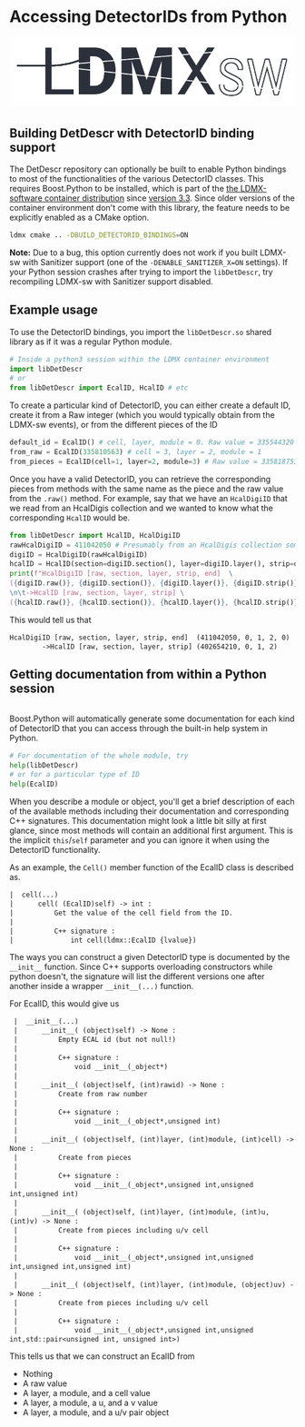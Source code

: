 # Accessing DetectorIDs from Python 

<p align="center">
    <img src="https://github.com/LDMX-Software/ldmx-software.github.io/blob/trunk/img/ldmx_logo_dark.png" width="500">
</p>

## Building DetDescr with DetectorID binding support 
The DetDescr repository can optionally be built to enable Python bindings to most of the functionalities of the various DetectorID classes. This requires Boost.Python to be installed, which is part of the [the LDMX-software container distribution](https://github.com/LDMX-Software/docker) since [version 3.3](https://github.com/LDMX-Software/docker/releases/tag/v3.3). Since older versions of the container environment don't come with this library, the feature needs to be explicitly enabled as a CMake option. 

``` sh
ldmx cmake .. -DBUILD_DETECTORID_BINDINGS=ON
```

**Note:** Due to a bug, this option currently does not work if you built LDMX-sw with Sanitizer support (one of the `-DENABLE_SANITIZER_X=ON` settings). If your Python session crashes after trying to import the `libDetDescr`, try recompiling LDMX-sw with Sanitizer support disabled.

## Example usage 

To use the DetectorID bindings, you import the `libDetDescr.so` shared library as if it was a regular Python module. 
``` python
# Inside a python3 session within the LDMX container environment 
import libDetDescr 
# or 
from libDetDescr import EcalID, HcalID # etc 
```

To create a particular kind of DetectorID, you can either create a default ID, create it from a Raw integer (which you would typically obtain from the LDMX-sw events), or from the different pieces of the ID

``` python
default_id = EcalID() # cell, layer, module = 0. Raw value = 335544320
from_raw = EcalID(335810563) # cell = 3, layer = 2, module = 1
from_pieces = EcalID(cell=1, layer=2, module=3) # Raw value = 335818753
```

Once you have a valid DetectorID, you can retrieve the corresponding pieces from methods with the same name as the piece and the raw value from the `.raw()` method. For example, say that we have an `HcalDigiID` that we read from an HcalDigis collection and we wanted to know what the corresponding `HcalID` would be. 

``` python
from libDetDescr import HcalID, HcalDigiID
rawHcalDigiID = 411042050 # Presumably from an HcalDigis collection somewhere
digiID = HcalDigiID(rawHcalDigiID) 
hcalID = HcalID(section=digiID.section(), layer=digiID.layer(), strip=digiID.strip())
print(f"HcalDigiID [raw, section, layer, strip, end]  \
({digiID.raw()}, {digiID.section()}, {digiID.layer()}, {digiID.strip()}, {digiID.end()})\
\n\t->HcalID [raw, section, layer, strip] \
({hcalID.raw()}, {hcalID.section()}, {hcalID.layer()}, {hcalID.strip()})")
```
This would tell us that 

``` 
HcalDigiID [raw, section, layer, strip, end]  (411042050, 0, 1, 2, 0) 
        ->HcalID [raw, section, layer, strip] (402654210, 0, 1, 2)
```

## Getting documentation from within a Python session
``` python
```

Boost.Python will automatically generate some documentation for each kind of
DetectorID that you can access through the built-in help system in Python.

``` python
# For documentation of the whole module, try 
help(libDetDescr)
# or for a particular type of ID 
help(EcalID)
```

When you describe a module or object, you'll get a brief description of each of the available methods including their documentation and corresponding C++ signatures. This documentation might look a little bit silly at first glance, since most methods will contain an additional first argument. This is the implicit `this`/`self` parameter and you can ignore it when using the DetectorID functionality.

As an example, the `Cell()` member function of the EcalID class is described as. 

``` 
|  cell(...)
|      cell( (EcalID)self) -> int :
|          Get the value of the cell field from the ID.
|      
|          C++ signature :
|              int cell(ldmx::EcalID {lvalue})
```

The ways you can construct a given DetectorID type is documented by the `__init__` function. Since C++ supports overloading constructors while python doesn't, the signature will list the different versions one after another inside a wrapper `__init__(...)` function. 

For EcalID, this would give us 

``` 
 |  __init__(...)
 |      __init__( (object)self) -> None :
 |          Empty ECAL id (but not null!)
 |      
 |          C++ signature :
 |              void __init__(_object*)
 |      
 |      __init__( (object)self, (int)rawid) -> None :
 |          Create from raw number
 |      
 |          C++ signature :
 |              void __init__(_object*,unsigned int)
 |      
 |      __init__( (object)self, (int)layer, (int)module, (int)cell) -> None :
 |          Create from pieces
 |      
 |          C++ signature :
 |              void __init__(_object*,unsigned int,unsigned int,unsigned int)
 |      
 |      __init__( (object)self, (int)layer, (int)module, (int)u, (int)v) -> None :
 |          Create from pieces including u/v cell
 |      
 |          C++ signature :
 |              void __init__(_object*,unsigned int,unsigned int,unsigned int,unsigned int)
 |      
 |      __init__( (object)self, (int)layer, (int)module, (object)uv) -> None :
 |          Create from pieces including u/v cell
 |      
 |          C++ signature :
 |              void __init__(_object*,unsigned int,unsigned int,std::pair<unsigned int, unsigned int>)

```

This tells us that we can construct an EcalID from 
- Nothing 
- A raw value 
- A layer, a module, and a cell value 
- A layer, a module, a u, and a v value 
- A layer, a module, and a u/v pair object


